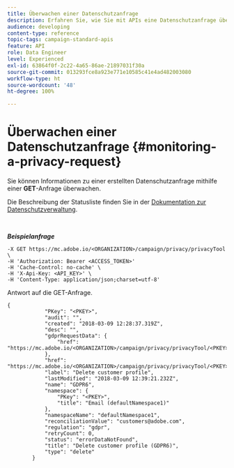 ```yaml
---
title: Überwachen einer Datenschutzanfrage
description: Erfahren Sie, wie Sie mit APIs eine Datenschutzanfrage überwachen können.
audience: developing
content-type: reference
topic-tags: campaign-standard-apis
feature: API
role: Data Engineer
level: Experienced
exl-id: 63864f0f-2c22-4a65-86ae-21897031f30a
source-git-commit: 013293fce8a923e771e10585c41e4ad482003080
workflow-type: ht
source-wordcount: '48'
ht-degree: 100%

---
```


# Überwachen einer Datenschutzanfrage {#monitoring-a-privacy-request}

Sie können Informationen zu einer erstellten Datenschutzanfrage mithilfe einer **GET**-Anfrage überwachen.

Die Beschreibung der Statusliste finden Sie in der [Dokumentation zur Datenschutzverwaltung](../../start/using/privacy-requests.md).

<br/>

***Beispielanfrage***

```
-X GET https://mc.adobe.io/<ORGANIZATION>/campaign/privacy/privacyTool \
-H 'Authorization: Bearer <ACCESS_TOKEN>'
-H 'Cache-Control: no-cache' \
-H 'X-Api-Key: <API_KEY>' \
-H 'Content-Type: application/json;charset=utf-8'
```

Antwort auf die GET-Anfrage.

```
{
            "PKey": "<PKEY>",
            "audit": "",
            "created": "2018-03-09 12:28:37.319Z",
            "desc": "",
            "gdprRequestData": {
                "href": "https://mc.adobe.io/<ORGANIZATION>/campaign/privacy/privacyTool/<PKEY>/gdprRequestData/"
            },
            "href": "https://mc.adobe.io/<ORGANIZATION>/campaign/privacy/privacyTool/<PKEY>",
            "label": "Delete customer profile",
            "lastModified": "2018-03-09 12:39:21.232Z",
            "name": "GDPR6",
            "namespace": {
                "PKey": "<PKEY>",
                "title": "Email (defaultNamespace1)"
            },
            "namespaceName": "defaultNamespace1",
            "reconciliationValue": "customers@adobe.com",
            "regulation": "gdpr",
            "retryCount": 0,
            "status": "errorDataNotFound",
            "title": "Delete customer profile (GDPR6)",
            "type": "delete"
        }
```
